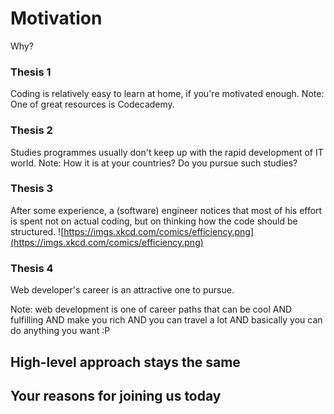 # Motivation
Why?

### Thesis 1
Coding is relatively easy to learn at home, if you're motivated enough.
Note:
One of great resources is Codecademy.

### Thesis 2
Studies programmes usually don't keep up with the rapid development of IT world.
Note:
How it is at your countries? Do you pursue such studies?

### Thesis 3
After some experience, a (software) engineer notices that most of his effort is spent not on actual coding, but on thinking how the code should be structured.
![https://imgs.xkcd.com/comics/efficiency.png](https://imgs.xkcd.com/comics/efficiency.png)

### Thesis 4
Web developer's career is an attractive one to pursue.

<!-- .slide: data-background-image="https://assets.entrepreneur.com/content/3x2/1300/20160618102315-Travelentrepreneurs.jpeg" -->
Note:
web development is one of career paths that can be cool AND fulfilling AND make you rich AND you can travel a lot AND basically you can do anything you want :P


## High-level approach stays the same



## Your reasons for joining us today
